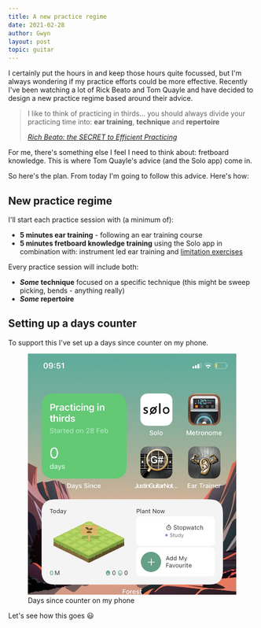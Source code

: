 ```yaml
---
title: A new practice regime
date: 2021-02-28
author: Gwyn
layout: post
topic: guitar
---
```


I certainly put the hours in and keep those hours quite focussed, but I'm always wondering if my practice efforts could be more effective. Recently I've been watching a lot of Rick Beato and Tom Quayle and have decided to design a new practice regime based around their advice.

<blockquote>
<p>I like to think of practicing in thirds... you should always divide your practicing time into: <strong>ear training</strong>, <strong>technique</strong> and <strong>repertoire</strong></p>
<cite><a href="https://www.youtube.com/watch?t=62&v=UMH8CvYQZUU&feature=youtu.be">Rich Beato: the SECRET to Efficient Practicing</a></cite>
</blockquote>

For me, there's something else I feel I need to think about: fretboard knowledge. This is where Tom Quayle's advice (and the Solo app) come in.

So here's the plan. From today I'm going to follow this advice. Here's how: 

<div class="info">
<h2>New practice regime</h2>
<p>I'll start each practice session with (a minimum of):</p>

<ul>
    <li><strong>5 minutes ear training</strong> - following an ear training course</li>
    <li><strong>5 minutes fretboard knowledge training</strong> using the Solo app in combination with: instrument led ear training and <a href="https://www.youtube.com/watch?t=537&v=iCF7RMt60aM&feature=youtu.be">limitation exercises</a></li>
</ul>

<p>Every practice session will include both:</p>

<ul>
    <li><strong><em>Some</em> technique</strong> focused on a specific technique (this might be sweep picking, bends - anything really)</li>
    <li><strong><em>Some</em> repertoire</strong></li>
</ul>
</div>


## Setting up a days counter

To support this I've set up a days since counter on my phone.

<figure>
    <img src="/content/days-since.jpg"
         alt="Days since counter screenshot">
    <figcaption>Days since counter on my phone</figcaption>
</figure>

Let's see how this goes 😃